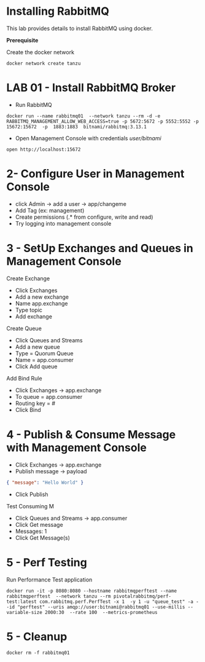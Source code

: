 # Installing RabbitMQ

This lab provides details to install RabbitMQ using docker.

**Prerequisite**

Create the docker network 

```shell
docker network create tanzu
```

# LAB 01 - Install RabbitMQ Broker

- Run RabbitMQ
```shell
docker run --name rabbitmq01  --network tanzu --rm -d -e RABBITMQ_MANAGEMENT_ALLOW_WEB_ACCESS=true -p 5672:5672 -p 5552:5552 -p 15672:15672  -p  1883:1883  bitnami/rabbitmq:3.13.1 
```
- Open Management Console with credentials *user/bitnami*
```shell
open http://localhost:15672
```

# 2-  Configure User in Management Console

- click Admin -> add a user -> app/changeme 
- Add Tag (ex: management)
- Create permissions (.* from configure, write and read)
- Try logging into management console


# 3 - SetUp Exchanges and Queues in Management Console

Create Exchange
- Click Exchanges
- Add a new exchange 
- Name  app.exchange
- Type topic 
- Add exchange


Create Queue
- Click Queues and Streams
- Add a new queue
- Type = Quorum Queue
- Name = app.consumer
- Click Add queue


Add Bind Rule

- Click Exchanges ->  app.exchange
- To queue = app.consumer
- Routing key = #
- Click Bind


# 4 -  Publish & Consume Message with Management Console

- Click Exchanges ->  app.exchange
- Publish message -> payload
```json
{ "message": "Hello World" }
```
- Click Publish


Test Consuming M

- Click Queues and Streams -> app.consumer
- Click Get message
- Messages: 1
- Click Get Message(s)


# 5 - Perf Testing

Run Performance Test application

```shell
docker run -it -p 8080:8080 --hostname rabbitmqperftest --name rabbitmqperftest  --network tanzu --rm pivotalrabbitmq/perf-test:latest com.rabbitmq.perf.PerfTest -x 1  -y 1 -u "queue_test" -a --id "perftest" --uris amqp://user:bitnami@rabbitmq01 --use-millis --variable-size 2000:30  --rate 100  --metrics-prometheus
```


# 5 - Cleanup

```shell
docker rm -f rabbitmq01
```
